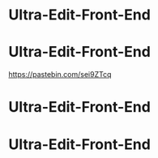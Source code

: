 ﻿# Ultra-Edit-Front-End
# Ultra-Edit-Front-End
https://pastebin.com/sei9ZTcq
# Ultra-Edit-Front-End
# Ultra-Edit-Front-End
